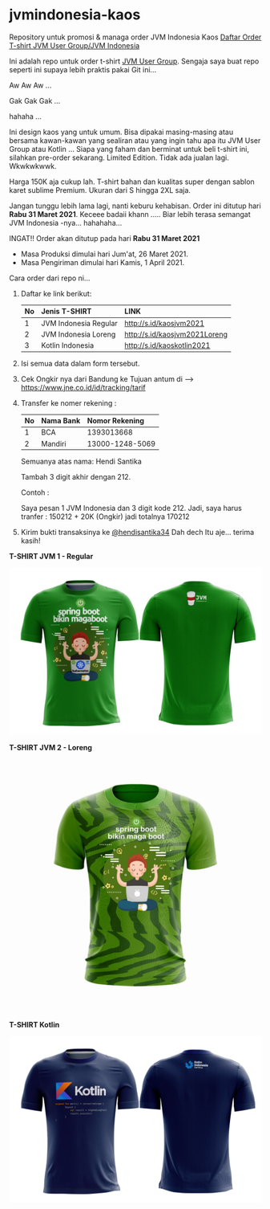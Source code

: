 # jvmindonesia-kaos
Repository untuk promosi &amp; managa order JVM Indonesia Kaos
[Daftar Order T-shirt JVM User Group/JVM Indonesia](http://s.id/kaosjvm)



Ini adalah repo untuk order t-shirt [JVM User Group](https://t.me/JVMUserGroup). Sengaja saya buat repo seperti ini supaya lebih praktis pakai Git ini... 

Aw Aw Aw ... 

Gak Gak Gak ...

hahaha ...

Ini design kaos yang untuk umum. Bisa dipakai masing-masing atau bersama kawan-kawan yang sealiran atau yang ingin tahu apa itu JVM User Group atau Kotlin ... Siapa yang faham dan berminat untuk beli t-shirt ini, silahkan pre-order sekarang. Limited Edition. Tidak ada jualan lagi. Wkwkwkwwk.

Harga 150K aja cukup lah. T-shirt bahan dan kualitas super dengan sablon karet sublime Premium. Ukuran dari S hingga 2XL saja.

Jangan tunggu lebih lama lagi, nanti keburu kehabisan. Order ini ditutup hari **Rabu 31 Maret 2021**. Keceee badaii khann ..... Biar lebih terasa semangat JVM Indonesia -nya... hahahaha...

INGAT!! Order akan ditutup pada hari **Rabu 31 Maret 2021**

* Masa Produksi dimulai hari Jum'at, 26 Maret 2021.
* Masa Pengiriman dimulai hari Kamis, 1 April 2021.

Cara order dari repo ni...

1. Daftar ke link berikut:
	
	|No|Jenis T-SHIRT|LINK|
	|---|---|---|
	|1| JVM Indonesia Regular |http://s.id/kaosjvm2021|
	|2| JVM Indonesia Loreng |http://s.id/kaosjvm2021Loreng|
	|3| Kotlin Indonesia |http://s.id/kaoskotlin2021|
	
2. Isi semua data dalam form tersebut.
3. Cek Ongkir nya dari Bandung ke Tujuan antum di --> https://www.jne.co.id/id/tracking/tarif
4. Transfer ke nomer rekening :
	
	|No|Nama Bank|Nomor Rekening|
	|---|---|---|
	|1| BCA |1393013668|
	|2| Mandiri |13000-1248-5069|
	
	Semuanya atas nama: Hendi Santika
	
	Tambah 3 digit akhir dengan 212.
	
	Contoh : 
	
	Saya pesan 1 JVM Indonesia dan 3 digit kode 212.
	Jadi, saya harus tranfer : 150212 + 20K (Ongkir) jadi totalnya 170212
5. Kirim bukti transaksinya ke [@hendisantika34](https://t.me/hendisantika34)
Dah dech Itu aje... terima kasih!

**T-SHIRT JVM 1 - Regular**

![Kaos JVM](springboot.jpg)


**T-SHIRT JVM 2 - Loreng**

![Kaos JVM](JVM2.jpeg)

**T-SHIRT Kotlin**

![Kaos Kotlin](Kotlin2.jpeg)
